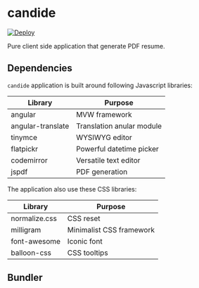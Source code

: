 # candide

[![Deploy](https://www.herokucdn.com/deploy/button.png)](https://heroku.com/deploy)

Pure client side application that generate PDF resume.

## Dependencies

`candide` application is built around following Javascript libraries:

Library | Purpose
------- | -------
angular | MVW framework
angular-translate | Translation anular module
tinymce | WYSIWYG editor
flatpickr | Powerful datetime picker
codemirror | Versatile text editor
jspdf | PDF generation

The application also use these CSS libraries:

Library | Purpose
------- | -------
normalize.css | CSS reset
milligram | Minimalist CSS framework
font-awesome | Iconic font
balloon-css | CSS tooltips

## Bundler

